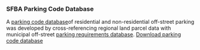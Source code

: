 ### SFBA Parking Code Database
A [parking code database](/parking_code.json)of residential and non-residential off-street parking was developed by cross-referencing regional land parcel data with municipal off-street [parking requirements database](/ParkingRequirementsbyCity.html). <a href="/parking_code.zip" target="_blank" download="filename">Download parking code database</a>
